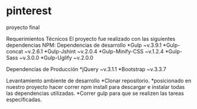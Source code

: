 # pinterest
proyecto final

Requerimientos Técnicos
El proyecto fue realizado con las siguientes dependencias NPM:
  Dependencias de desarrollo
    *Gulp ~v.3.9.1
    *Gulp-concat ~v.2.6.1
    *Gulp-Jshint ~v.2.0.4
    *Gulp-Minify-CSS ~v.1.2.4
    *Gulp-Sass ~v.3.0.0
    *Gulp-Uglify ~v.2.0.0
    
  Dependencias de Producción
    *jQuery ~v.3.1.1
    *Bootstrap ~v.3.3.7
    
Levantamiento ambiente de desarrollo
  *Clonar repositorio.
  *posicionado en nuestro proyecto hacer correr npm install para descargar e instalar todas las dependencias
  utilizadas.
  *Correr gulp para que se realizen las tareas especificadas.
